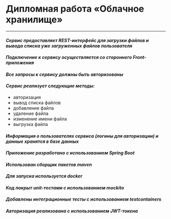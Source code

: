 # **Дипломная работа «Облачное хранилище»**

***

#### ***Сервис предоставляет REST-интерфейс для загрузки файлов и вывода списка уже загруженных файлов пользователя***

#### ***Подключение к сервису осуществляется со стороннего Front-приложения***

#### ***Все запросы к сервису должны быть авторизованы***

#### ***Сервис реализует следующие методы:***

- авторизация
- вывод списка файлов
- добавление файла
- удаление файла
- изменение имени файла
- выгрузка файла

#### ***Информация о пользователях сервиса (логины для авторизации) и данные хранятся в базе данных***

#### ***Приложение разработано с использованием Spring Boot***

#### ***Использован сборщик пакетов maven***

#### ***Для запуска используется docker***

#### ***Код покрыт unit-тестами с использованием mockito***

#### ***Добавлены интеграционные тесты с использованием testcontainers***

#### ***Авторизация реализована с использованием JWT-токена***
